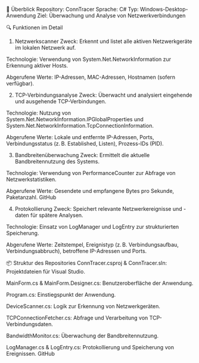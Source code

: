 🧭 Überblick
Repository: ConnTracer
Sprache: C#
Typ: Windows-Desktop-Anwendung
Ziel: Überwachung und Analyse von Netzwerkverbindungen

🔍 Funktionen im Detail
1. Netzwerkscanner
Zweck: Erkennt und listet alle aktiven Netzwerkgeräte im lokalen Netzwerk auf.

Technologie: Verwendung von System.Net.NetworkInformation zur Erkennung aktiver Hosts.

Abgerufene Werte: IP-Adressen, MAC-Adressen, Hostnamen (sofern verfügbar).

2. TCP-Verbindungsanalyse
Zweck: Überwacht und analysiert eingehende und ausgehende TCP-Verbindungen.

Technologie: Nutzung von System.Net.NetworkInformation.IPGlobalProperties und System.Net.NetworkInformation.TcpConnectionInformation.

Abgerufene Werte: Lokale und entfernte IP-Adressen, Ports, Verbindungsstatus (z. B. Established, Listen), Prozess-IDs (PID).

3. Bandbreitenüberwachung
Zweck: Ermittelt die aktuelle Bandbreitennutzung des Systems.

Technologie: Verwendung von PerformanceCounter zur Abfrage von Netzwerkstatistiken.

Abgerufene Werte: Gesendete und empfangene Bytes pro Sekunde, Paketanzahl.
GitHub

4. Protokollierung
Zweck: Speichert relevante Netzwerkereignisse und -daten für spätere Analysen.

Technologie: Einsatz von LogManager und LogEntry zur strukturierten Speicherung.

Abgerufene Werte: Zeitstempel, Ereignistyp (z. B. Verbindungsaufbau, Verbindungsabbruch), betroffene IP-Adressen und Ports.

📦 Struktur des Repositories
ConnTracer.csproj & ConnTracer.sln: Projektdateien für Visual Studio.

MainForm.cs & MainForm.Designer.cs: Benutzeroberfläche der Anwendung.

Program.cs: Einstiegspunkt der Anwendung.

DeviceScanner.cs: Logik zur Erkennung von Netzwerkgeräten.

TCPConnectionFetcher.cs: Abfrage und Verarbeitung von TCP-Verbindungsdaten.

BandwidthMonitor.cs: Überwachung der Bandbreitennutzung.

LogManager.cs & LogEntry.cs: Protokollierung und Speicherung von Ereignissen.
GitHub
